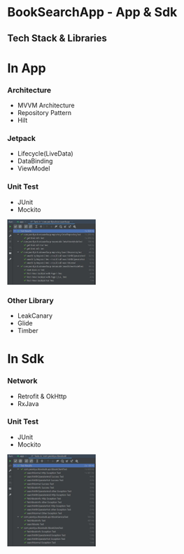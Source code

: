 # BookSearchApp - App & Sdk

## Tech Stack & Libraries 
# In App
### Architecture
- MVVM Architecture
- Repository Pattern
- Hilt

### Jetpack
- Lifecycle(LiveData)
- DataBinding
- ViewModel

### Unit Test
- JUnit
- Mockito

<img src="https://github.com/yeon-kyu/BookSearchApp/blob/main/preview/app_unit_test.JPG" width="40%"/>

### Other Library
- LeakCanary
- Glide
- Timber

# In Sdk
### Network
- Retrofit & OkHttp
- RxJava

### Unit Test
- JUnit
- Mockito

<img src="https://github.com/yeon-kyu/BookSearchApp/blob/main/preview/sdk_unit_test.JPG" width="40%"/>
